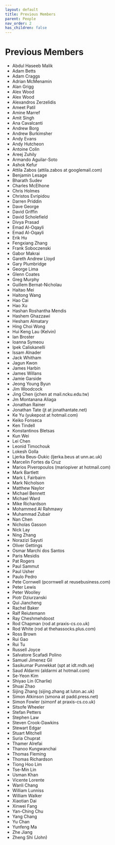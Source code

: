 ```yaml
---
layout: default
title: Previous Members
parent: People
nav_order: 2
has_children: false
---
```


# Previous Members
- Abdul Haseeb Malik
- Adam Betts
- Adam Craggs
- Adrian McMenamin
- Alan Grigg
- Alex Wood
- Alex Wood
- Alexandros Zerzelidis
- Ameet Patil
- Amine Marref
- Amit Singh
- Ana Cavalcanti
- Andrew Borg
- Andrew Burkimsher
- Andy Evans
- Andy Hutcheon
- Antoine Colin
- Areej Zuhily
- Armando Aguilar-Soto
- Ashok Kefur
- Attila Zabos (attila.zabos at googlemail.com)
- Benjamin Lesage
- Bharath Sudev
- Charles McElhone
- Chris Holmes
- Christos Evripidou
- Darren Priddin
- Dave George
- David Griffin
- David Scholefield
- Divya Prasad
- Emad Al-Oqayli
- Emad Al-Oqayli
- Erik Hu
- Fengxiang Zhang
- Frank Soboczenski
- Gabor Makrai
- Gareth Andrew Lloyd
- Gary Plumbridge
- George Lima
- Glenn Coates
- Greg Murphy
- Guillem Bernat-Nicholau
- Haitao Mei
- Haitong Wang
- Hao Cai
- Hao Xu
- Hashan Roshantha Mendis
- Hashem Ghazzawi
- Hesham Almatary
- Hing Choi Wong
- Hui Keng Lau (Kelvin)
- Ian Broster
- Ioanna Symeou
- Ipek Caliskanelli
- Issam Alnader
- Jack Whitham
- Jagun Kwon
- James Harbin
- James Willans
- Jamie Garside
- Jeong Young Byun
- Jim Woodcock
- Jing Chen (jchen at mail.ncku.edu.tw)
- Jm Montanana Aliaga
- Jonathan Rainer
- Jonathan Tate (jt at jonathantate.net)
- Ke Yu (yukepost at hotmail.com)
- Keiko Fonseca
- Ken Tindell
- Konstantinos Bletsas
- Kun Wei
- Lei Chen
- Leonid Timochouk
- Lokesh Golla
- Ljerka Beus-Dukic (ljerka.beus at unn.ac.uk)
- Marcelin Fortes da Cruz
- Marios Piveropoulos (mariopiver at hotmail.com)
- Mark Bartlett
- Mark L Fairbairn
- Mark Nicholson
- Matthew Naylor
- Michael Bennett
- Michael Ward
- Mike Richardson
- Mohammed Al Rahmawy
- Muhammad Zubair
- Nan Chen
- Nicholas Gasson
- Nick Lay
- Ning Zhang
- Norazizi Sayuti
- Oliver Gettings
- Osmar Marchi dos Santos
- Paris Mesidis
- Pat Rogers
- Paul Sammut
- Paul Usher
- Paulo Pedro
- Pete Cornwell (pcornwell at reusebusiness.com)
- Peter Lewis
- Peter Woolley
- Piotr Dziurzanski
- Qui Jiancheng
- Rachel Baker
- Ralf Reiutemann
- Ray Cheshmehdoost
- Rod Chapman (rod at praxis-cs.co.uk)
- Rod White (rod at thehassocks.plus.com)
- Ross Brown
- Rui Gao
- Rui Tu
- Russell Joyce
- Salvatore Scafadi Polino
- Samuel Jimenez Gil
- Sasikumar Punnekkat (spt at idt.mdh.se)
- Saud Aldarmi (aldarmi at hotmail.com)
- Se-Yeon Kim
- Shiyao Lin (Charlie)
- Shuai Zhao
- Sijing Zhang (sijing.zhang at luton.ac.uk)
- Simon Atkinson (smona at padd.press.net)
- Simon Fowler (simonf at praxis-cs.co.uk)
- Sitsofe Wheeler
- Stefan Petters
- Stephen Law
- Steven Crook-Dawkins
- Stewart Edgar
- Stuart Mitchell
- Suria Chuprat
- Thamer Alrefai
- Thanoo Kungwanchai
- Thomas Fleming
- Thomas Richardson
- Tiong Hoo Lim
- Tse-Min Lin
- Usman Khan
- Vicente Lorente
- Wanli Chang
- William Lunniss
- William Walker
- Xiaotian Dai
- Xinwei Fang
- Yan-Ching Chu
- Yang Chang
- Yu Chan
- Yunfeng Ma
- Zhe Jiang
- Zheng Shi (John)

